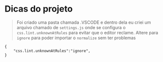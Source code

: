 # Dicas do projeto

> Foi criado uma pasta chamada .VSCODE e dentro dela eu criei um arquivo chamado de `settings.js` onde se configura o `css.lint.unknownAtRules` para evitar que o editor reclame. Altere para `ignore` para poder importar o `normalize` sem ter problemas

```
{
    "css.lint.unknownAtRules":"ignore",
}
```
